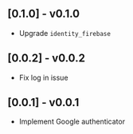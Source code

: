 ## [0.1.0] - v0.1.0

* Upgrade `identity_firebase`

## [0.0.2] - v0.0.2

* Fix log in issue

## [0.0.1] - v0.0.1

* Implement Google authenticator